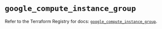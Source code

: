 # `google_compute_instance_group`

Refer to the Terraform Registry for docs: [`google_compute_instance_group`](https://registry.terraform.io/providers/hashicorp/google/5.34.0/docs/resources/compute_instance_group).
